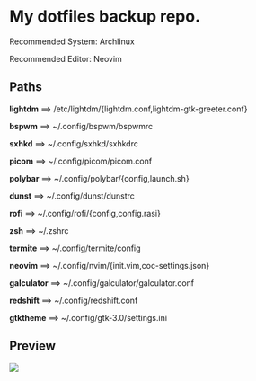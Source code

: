 <h1>My dotfiles backup repo.</h1>

<p>Recommended System: Archlinux</p>
<p>Recommended Editor: Neovim</p>

<h2>Paths</h2>

<p><strong>lightdm</strong> ==> /etc/lightdm/{lightdm.conf,lightdm-gtk-greeter.conf}</p>
<p><strong>bspwm</strong> ==> ~/.config/bspwm/bspwmrc</p>
<p><strong>sxhkd</strong> ==> ~/.config/sxhkd/sxhkdrc</p>
<p><strong>picom</strong> ==> ~/.config/picom/picom.conf</p>
<p><strong>polybar</strong> ==> ~/.config/polybar/{config,launch.sh}</p>
<p><strong>dunst</strong> ==> ~/.config/dunst/dunstrc</p>
<p><strong>rofi</strong> ==> ~/.config/rofi/{config,config.rasi}</p>
<p><strong>zsh</strong> ==> ~/.zshrc</p>
<p><strong>termite</strong> ==> ~/.config/termite/config</p>
<p><strong>neovim</strong> ==> ~/.config/nvim/{init.vim,coc-settings.json}</p>
<p><strong>galculator</strong> ==> ~/.config/galculator/galculator.conf</p>
<p><strong>redshift</strong> ==> ~/.config/redshift.conf</p>
<p><strong>gtktheme</strong> ==> ~/.config/gtk-3.0/settings.ini</p>

<h2>Preview</h2>

<img src="https://i.imgur.com/0MgLm7L.png">
